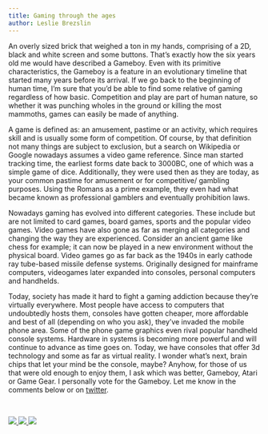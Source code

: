 ```yaml
---
title: Gaming through the ages
author: Leslie Brezslin
---
```

An overly sized brick that weighed a ton in my hands, comprising of a 2D, black and white screen and some buttons. That’s exactly how the six years old me would have described a Gameboy. Even with its primitive characteristics, the Gameboy is a feature in an evolutionary timeline that started many years before its arrival. If we go back to the beginning of human time, I’m sure that you’d be able to find some relative of gaming regardless of how basic. Competition and play are part of human nature, so whether it was punching wholes in the ground or killing the most mammoths, games can easily be made of anything.

 A game is defined as: an amusement, pastime or an activity, which requires skill and is usually some form of competition. Of course, by that definition not many things are subject to exclusion, but a search on Wikipedia or Google nowadays assumes a video game reference. Since man started tracking time, the earliest forms date back to 3000BC, one of which was a simple game of dice. Additionally, they were used then as they are today, as your common pastime for amusement or for competitive/ gambling purposes. Using the Romans as a prime example, they even had what became known as professional gamblers and eventually prohibition laws.

 Nowadays gaming has evolved into different categories. These include but are not limited to card games, board games, sports and the popular video games. Video games have also gone as far as merging all categories and changing the way they are experienced. Consider an ancient game like chess for example; it can now be played in a new environment without the physical board. Video games go as far back as the 1940s in early cathode ray tube-based missile defense systems. Originally designed for mainframe computers, videogames later expanded into consoles, personal computers and handhelds.

 Today, society has made it hard to fight a gaming addiction because they’re virtually everywhere. Most people have access to computers that undoubtedly hosts them, consoles have gotten cheaper, more affordable and best of all (depending on who you ask), they’ve invaded the mobile phone area. Some of the phone game graphics even rival popular handheld console systems. Hardware in systems is becoming more powerful and will continue to advance as time goes on. Today, we have consoles that offer 3d technology and some as far as virtual reality. I wonder what’s next, brain chips that let your mind be the console, maybe? Anyhow, for those of us that were old enough to enjoy them, I ask which was better, Gameboy, Atari or Game Gear. I personally vote for the Gameboy. Let me know in the comments below or on [twitter](http://www.twitter.com/agoragames).

  

[ ![](/uploads/2011/07/gameboy-150x150.jpg) ](/uploads/2011/07/gameboy.jpg) [ ![](/uploads/2011/07/gamegear-150x150.jpg) ](/uploads/2011/07/gamegear.jpg) [ ![](/uploads/2011/07/lynx-150x150.jpg) ](/uploads/2011/07/lynx.jpg)
